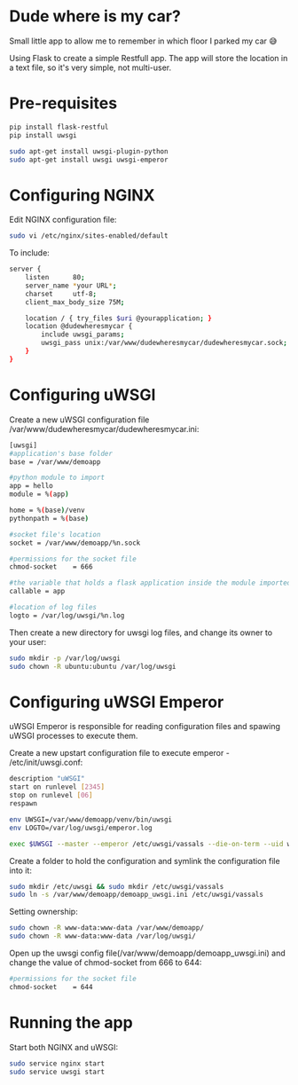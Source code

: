 # Dude where is my car?

Small little app to allow me to remember in which floor I parked my car :sweat_smile:

Using Flask to create a simple Restfull app. The app will store the location in a text file, so it's very simple, not multi-user.

# Pre-requisites

``` bash
pip install flask-restful
pip install uwsgi

sudo apt-get install uwsgi-plugin-python
sudo apt-get install uwsgi uwsgi-emperor
```

# Configuring NGINX

Edit NGINX configuration file:

``` bash
sudo vi /etc/nginx/sites-enabled/default 
```

To include:

``` bash
server {
    listen      80;
    server_name *your URL*;
    charset     utf-8;
    client_max_body_size 75M;

    location / { try_files $uri @yourapplication; }
    location @dudewheresmycar {
        include uwsgi_params;
        uwsgi_pass unix:/var/www/dudewheresmycar/dudewheresmycar.sock;
    }    
}
``` 

# Configuring uWSGI

Create a new uWSGI configuration file /var/www/dudewheresmycar/dudewheresmycar.ini:

``` bash
[uwsgi]
#application's base folder
base = /var/www/demoapp

#python module to import
app = hello
module = %(app)

home = %(base)/venv
pythonpath = %(base)

#socket file's location
socket = /var/www/demoapp/%n.sock

#permissions for the socket file
chmod-socket    = 666

#the variable that holds a flask application inside the module imported at line #6
callable = app

#location of log files
logto = /var/log/uwsgi/%n.log
````

Then create a new directory for uwsgi log files, and change its owner to your user:

``` bash
sudo mkdir -p /var/log/uwsgi
sudo chown -R ubuntu:ubuntu /var/log/uwsgi
```

# Configuring uWSGI Emperor

uWSGI Emperor is responsible for reading configuration files and spawing uWSGI processes to execute them. 

Create a new upstart configuration file to execute emperor - /etc/init/uwsgi.conf:

``` bash
description "uWSGI"
start on runlevel [2345]
stop on runlevel [06]
respawn

env UWSGI=/var/www/demoapp/venv/bin/uwsgi
env LOGTO=/var/log/uwsgi/emperor.log

exec $UWSGI --master --emperor /etc/uwsgi/vassals --die-on-term --uid www-data --gid www-data --logto $LOGTO
```

Create a folder to hold the configuration and symlink the configuration file into it:

``` bash
sudo mkdir /etc/uwsgi && sudo mkdir /etc/uwsgi/vassals
sudo ln -s /var/www/demoapp/demoapp_uwsgi.ini /etc/uwsgi/vassals
```

Setting ownership:

``` bash
sudo chown -R www-data:www-data /var/www/demoapp/
sudo chown -R www-data:www-data /var/log/uwsgi/
```

Open up the uwsgi config file(/var/www/demoapp/demoapp_uwsgi.ini) and change the value of chmod-socket from 666 to 644:

``` bash
#permissions for the socket file
chmod-socket    = 644
```

# Running the app

Start both NGINX and uWSGI:

``` bash
sudo service nginx start
sudo service uwsgi start
```
